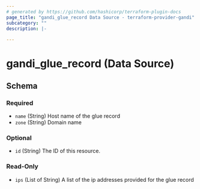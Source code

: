 ```yaml
---
# generated by https://github.com/hashicorp/terraform-plugin-docs
page_title: "gandi_glue_record Data Source - terraform-provider-gandi"
subcategory: ""
description: |-
  
---
```


# gandi_glue_record (Data Source)





<!-- schema generated by tfplugindocs -->
## Schema

### Required

- `name` (String) Host name of the glue record
- `zone` (String) Domain name

### Optional

- `id` (String) The ID of this resource.

### Read-Only

- `ips` (List of String) A list of the ip addresses provided for the glue record


